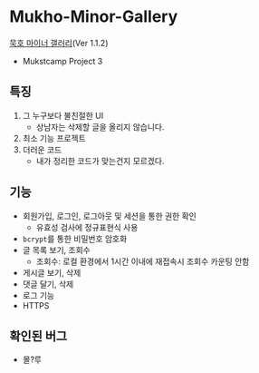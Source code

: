 # Mukho-Minor-Gallery

[묵호 마이너 갤러리](http://mukho.r-e.kr:2023/)(Ver 1.1.2)

- Mukstcamp Project 3

## 특징

1. 그 누구보다 불친절한 UI
   - 상남자는 삭제할 글을 올리지 않습니다.
2. 최소 기능 프로젝트
3. 더러운 코드
   - 내가 정리한 코드가 맞는건지 모르겠다.

## 기능

- 회원가입, 로그인, 로그아웃 및 세션을 통한 권한 확인
  - 유효성 검사에 정규표현식 사용
- `bcrypt`를 통한 비밀번호 암호화
- 글 목록 보기, 조회수
  - 조회수: 로컬 환경에서 1시간 이내에 재접속시 조회수 카운팅 안함
- 게시글 보기, 삭제
- 댓글 달기, 삭제
- 로그 기능
- HTTPS

## 확인된 버그

- 몰?루

